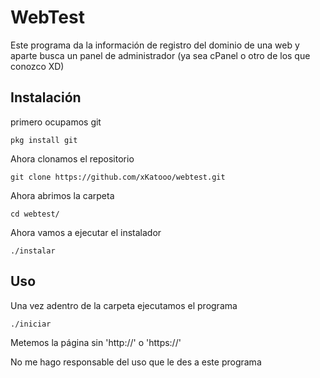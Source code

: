 # WebTest
Este programa da la información de registro del dominio de una web y aparte busca un panel de administrador (ya sea cPanel o otro de los que conozco XD)

## Instalación
primero ocupamos git 
```
pkg install git
```
Ahora clonamos el repositorio 
```
git clone https://github.com/xKatooo/webtest.git
```

Ahora abrimos la carpeta 
```
cd webtest/
```

Ahora vamos a ejecutar el instalador 
```
./instalar
```
## Uso
Una vez adentro de la carpeta ejecutamos el programa 
```
./iniciar
```

Metemos la página sin 'http://' o 'https://'

No me hago responsable del uso que le des a este programa 


